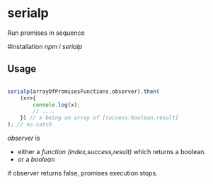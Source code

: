 # serialp
Run promises in sequence

#installation
_npm i serialp_

## Usage
```javascript

serialp(arrayOfPromisesFunctions,observer).then(
    (x=>{
        console.log(x);
        // ....
    }) // x being an array of [success:boolean,result]
); // no catch
```

_observer_ is
- either a _function (index,success,result)_ which returns a boolean.
- or a _boolean_  

if observer returns false, promises execution stops.
